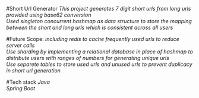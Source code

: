 #Short Url Generator
*This project generates 7 digit short urls from long urls provided using base62 conversion*<br>
*Used singleton concurrent hashmap as data structure to store the mapping between the short and long urls which is consistent across all users*<br>

#Future Scope:
*including redis to cache frequently used urls to reduce server calls*<br>
*Use sharding by implementing a relational database in place of hashmap to distribute users with ranges of numbers for generating unique urls*<br>
*Use separete tables to store used urls and unused urls to prevent duplicacy in short url generation*<br>
  
#Tech stack
*Java*<br>
*Spring Boot*
